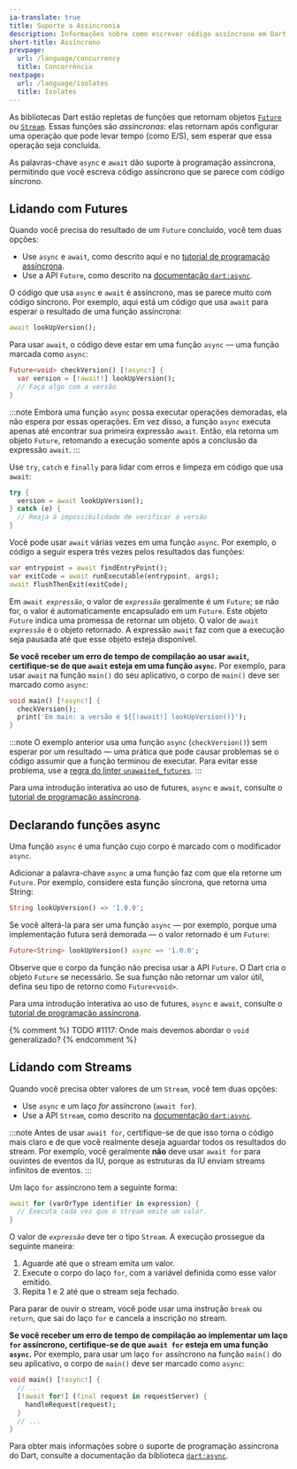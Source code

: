 ```yaml
---
ia-translate: true
title: Suporte a Assincronia
description: Informações sobre como escrever código assíncrono em Dart.
short-title: Assíncrono
prevpage:
  url: /language/concurrency
  title: Concorrência
nextpage:
  url: /language/isolates
  title: Isolates
---
```


<?code-excerpt replace="/ *\/\/\s+ignore_for_file:[^\n]+\n//g; /(^|\n) *\/\/\s+ignore:[^\n]+\n/$1/g; /(\n[^\n]+) *\/\/\s+ignore:[^\n]+\n/$1\n/g; / *\/\/\s+ignore:[^\n]+//g; /([A-Z]\w*)\d\b/$1/g"?>

As bibliotecas Dart estão repletas de funções que retornam objetos [`Future`][`Future`] ou [`Stream`][`Stream`]. Essas funções são _assíncronas_: elas retornam após configurar uma operação que pode levar tempo (como E/S), sem esperar que essa operação seja concluída.

As palavras-chave `async` e `await` dão suporte à programação assíncrona, permitindo que você escreva código assíncrono que se parece com código síncrono.


## Lidando com Futures

Quando você precisa do resultado de um `Future` concluído, você tem duas opções:

* Use `async` e `await`, como descrito aqui e no
  [tutorial de programação assíncrona](/libraries/async/async-await).
* Use a API `Future`, como descrito na
  [documentação `dart:async`](/libraries/dart-async#future).

O código que usa `async` e `await` é assíncrono, mas se parece muito com código síncrono. Por exemplo, aqui está um código que usa `await` para esperar o resultado de uma função assíncrona:

<?code-excerpt "misc/lib/language_tour/async.dart (await-look-up-version)"?>
```dart
await lookUpVersion();
```

Para usar `await`, o código deve estar em uma função `async` — uma função marcada como `async`:

<?code-excerpt "misc/lib/language_tour/async.dart (checkVersion)" replace="/async|await/[!$&!]/g"?>
```dart
Future<void> checkVersion() [!async!] {
  var version = [!await!] lookUpVersion();
  // Faça algo com a versão
}
```

:::note
Embora uma função `async` possa executar operações demoradas, ela não espera por essas operações. Em vez disso, a função `async` executa apenas até encontrar sua primeira expressão `await`. Então, ela retorna um objeto `Future`, retomando a execução somente após a conclusão da expressão `await`.
:::

Use `try`, `catch` e `finally` para lidar com erros e limpeza em código que usa `await`:

<?code-excerpt "misc/lib/language_tour/async.dart (try-catch)"?>
```dart
try {
  version = await lookUpVersion();
} catch (e) {
  // Reaja à impossibilidade de verificar a versão
}
```

Você pode usar `await` várias vezes em uma função `async`. Por exemplo, o código a seguir espera três vezes pelos resultados das funções:

<?code-excerpt "misc/lib/language_tour/async.dart (repeated-await)"?>
```dart
var entrypoint = await findEntryPoint();
var exitCode = await runExecutable(entrypoint, args);
await flushThenExit(exitCode);
```

Em <code>await <em>expressão</em></code>, o valor de <code><em>expressão</em></code> geralmente é um `Future`; se não for, o valor é automaticamente encapsulado em um `Future`. Este objeto `Future` indica uma promessa de retornar um objeto. O valor de <code>await <em>expressão</em></code> é o objeto retornado. A expressão `await` faz com que a execução seja pausada até que esse objeto esteja disponível.

**Se você receber um erro de tempo de compilação ao usar `await`, certifique-se de que `await` esteja em uma função `async`.** Por exemplo, para usar `await` na função `main()` do seu aplicativo, o corpo de `main()` deve ser marcado como `async`:

<?code-excerpt "misc/lib/language_tour/async.dart (main)" replace="/async|await/[!$&!]/g"?>
```dart
void main() [!async!] {
  checkVersion();
  print('Em main: a versão é ${[!await!] lookUpVersion()}');
}
```

:::note
O exemplo anterior usa uma função `async` (`checkVersion()`) sem esperar por um resultado — uma prática que pode causar problemas se o código assumir que a função terminou de executar. Para evitar esse problema, use a [regra do linter `unawaited_futures`][unawaited_futures linter rule].
:::

Para uma introdução interativa ao uso de futures, `async` e `await`, consulte o [tutorial de programação assíncrona](/libraries/async/async-await).


## Declarando funções async

Uma função `async` é uma função cujo corpo é marcado com o modificador `async`.

Adicionar a palavra-chave `async` a uma função faz com que ela retorne um `Future`. Por exemplo, considere esta função síncrona, que retorna uma String:

<?code-excerpt "misc/lib/language_tour/async.dart (sync-look-up-version)"?>
```dart
String lookUpVersion() => '1.0.0';
```

Se você alterá-la para ser uma função `async` — por exemplo, porque uma implementação futura será demorada — o valor retornado é um `Future`:

<?code-excerpt "misc/lib/language_tour/async.dart (async-look-up-version)"?>
```dart
Future<String> lookUpVersion() async => '1.0.0';
```

Observe que o corpo da função não precisa usar a API `Future`. O Dart cria o objeto `Future` se necessário. Se sua função não retornar um valor útil, defina seu tipo de retorno como `Future<void>`.

Para uma introdução interativa ao uso de futures, `async` e `await`, consulte o [tutorial de programação assíncrona](/libraries/async/async-await).

{% comment %}
TODO #1117: Onde mais devemos abordar o `void` generalizado?
{% endcomment %}


## Lidando com Streams

Quando você precisa obter valores de um `Stream`, você tem duas opções:

* Use `async` e um laço _for_ assíncrono (`await for`).
* Use a API `Stream`, como descrito na
  [documentação `dart:async`](/libraries/dart-async#stream).

:::note
Antes de usar `await for`, certifique-se de que isso torna o código mais claro e de que você realmente deseja aguardar todos os resultados do stream. Por exemplo, você geralmente **não** deve usar `await for` para ouvintes de eventos da IU, porque as estruturas da IU enviam streams infinitos de eventos.
:::

Um laço `for` assíncrono tem a seguinte forma:

<?code-excerpt "misc/lib/language_tour/async.dart (await-for)"?>
```dart
await for (varOrType identifier in expression) {
  // Executa cada vez que o stream emite um valor.
}
```

O valor de <code><em>expressão</em></code> deve ter o tipo `Stream`. A execução prossegue da seguinte maneira:

1. Aguarde até que o stream emita um valor.
2. Execute o corpo do laço `for`, com a variável definida como esse valor emitido.
3. Repita 1 e 2 até que o stream seja fechado.

Para parar de ouvir o stream, você pode usar uma instrução `break` ou `return`, que sai do laço `for` e cancela a inscrição no stream.

**Se você receber um erro de tempo de compilação ao implementar um laço `for` assíncrono, certifique-se de que `await for` esteja em uma função `async`.** Por exemplo, para usar um laço `for` assíncrono na função `main()` do seu aplicativo, o corpo de `main()` deve ser marcado como `async`:

<?code-excerpt "misc/lib/language_tour/async.dart (number-thinker)" replace="/async|await for/[!$&!]/g"?>
```dart
void main() [!async!] {
  // ...
  [!await for!] (final request in requestServer) {
    handleRequest(request);
  }
  // ...
}
```

Para obter mais informações sobre o suporte de programação assíncrona do Dart, consulte a documentação da biblioteca [`dart:async`](/libraries/dart-async).

[`Future`]: {{site.dart-api}}/dart-async/Future-class.html
[`Stream`]: {{site.dart-api}}/dart-async/Stream-class.html
[unawaited_futures linter rule]: /tools/linter-rules/unawaited_futures

